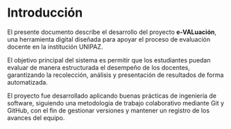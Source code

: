 # Introducción

El presente documento describe el desarrollo del proyecto **e-VALuación**, una herramienta digital diseñada para apoyar el proceso de evaluación docente en la institución UNIPAZ.

El objetivo principal del sistema es permitir que los estudiantes puedan evaluar de manera estructurada el desempeño de los docentes, garantizando la recolección, análisis y presentación de resultados de forma automatizada.

El proyecto fue desarrollado aplicando buenas prácticas de ingeniería de software, siguiendo una metodología de trabajo colaborativo mediante Git y GitHub, con el fin de gestionar versiones y mantener un registro de los avances del equipo.
